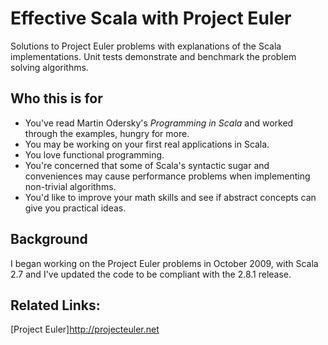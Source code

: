 Effective Scala with Project Euler
==============================
Solutions to Project Euler problems with explanations of the Scala implementations.
Unit tests demonstrate and benchmark the problem solving algorithms.

Who this is for
---------------
* You've read Martin Odersky's _Programming in Scala_ and worked through the examples, hungry for more.
* You may be working on your first real applications in Scala.
* You love functional programming.
* You're concerned that some of Scala's syntactic sugar and conveniences may cause performance
problems when implementing non-trivial algorithms.
* You'd like to improve your math skills and see if abstract concepts can give you practical ideas.

Background
----------
I began working on the Project Euler problems in October 2009, with Scala 2.7 and
I've updated the code to be compliant with the 2.8.1 release.

Related Links:
-------------
[Project Euler]<http://projecteuler.net>
